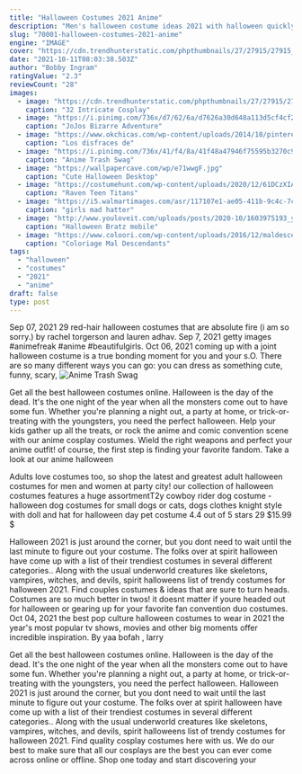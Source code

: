 ```yaml
---
title: "Halloween Costumes 2021 Anime"
description: "Men's halloween costume ideas 2021 with halloween quickly approaching, everyones on the hunt for the coolest costumes of 2021and were excited to show off all of our awesome mens costumes! from horror to gaming and everything in between, our wide selection of mens halloween costumes"
slug: "70001-halloween-costumes-2021-anime"
engine: "IMAGE"
cover: "https://cdn.trendhunterstatic.com/phpthumbnails/27/27915/27915_1_800.jpeg"
date: "2021-10-11T08:03:38.503Z"
author: "Bobby Ingram"
ratingValue: "2.3"
reviewCount: "28"
images:
  - image: "https://cdn.trendhunterstatic.com/phpthumbnails/27/27915/27915_1_800.jpeg"
    caption: "32 Intricate Cosplay"
  - image: "https://i.pinimg.com/736x/d7/62/6a/d7626a30d648a113d5cf4cf28d081a0c.jpg"
    caption: "JoJos Bizarre Adventure"
  - image: "https://www.okchicas.com/wp-content/uploads/2014/10/pinterest.com-7802894ed7c7c20c91e1ea430ccde01d.jpg"
    caption: "Los disfraces de"
  - image: "https://i.pinimg.com/736x/41/f4/8a/41f48a47946f75595b3270c95b258a1f--black-wardrobe-beauty-magazine.jpg"
    caption: "Anime Trash Swag"
  - image: "https://wallpapercave.com/wp/e71wwgF.jpg"
    caption: "Cute Halloween Desktop"
  - image: "https://costumehunt.com/wp-content/uploads/2020/12/61DCzXIAWuL._AC_UX679_.jpg"
    caption: "Raven Teen Titans"
  - image: "https://i5.walmartimages.com/asr/117107e1-ae05-411b-9c4c-7c93356354c1_1.4e44650fb7e2de20206cff11b0259d41.jpeg"
    caption: "girls mad hatter"
  - image: "http://www.youloveit.com/uploads/posts/2020-10/1603975193_youloveit_com_bratz_wallpapers_new02.jpg"
    caption: "Halloween Bratz mobile"
  - image: "https://www.coloori.com/wp-content/uploads/2016/12/maldescendants.png"
    caption: "Coloriage Mal Descendants"
tags:
  - "halloween"
  - "costumes"
  - "2021"
  - "anime"
draft: false
type: post
---
```


Sep 07, 2021 29 red-hair halloween costumes that are absolute fire (i am so sorry.) by rachel torgerson and lauren adhav. Sep 7, 2021 getty images  #animefreak #anime #beautifulgirls. Oct 06, 2021 coming up with a joint halloween costume is a true bonding moment for you and your s.O. There are so many different ways you can go: you can dress as something cute, funny, scary,
![Anime Trash Swag](https://i.pinimg.com/736x/41/f4/8a/41f48a47946f75595b3270c95b258a1f--black-wardrobe-beauty-magazine.jpg "Anime Trash Swag")

Get all the best halloween costumes online. Halloween is the day of the dead. It&#39;s the one night of the year when all the monsters come out to have some fun. Whether you&#39;re planning a night out, a party at home, or trick-or-treating with the youngsters, you need the perfect halloween. Help your kids gather up all the treats, or rock the anime and comic convention scene with our anime cosplay costumes. Wield the right weapons and perfect your anime outfit! of course, the first step is finding your favorite fandom. Take a look at our anime halloween
<!--inArticleAds-->

<!--galleryOne-->

Adults love costumes too, so shop the latest and greatest adult halloween costumes for men and women at party city! our collection of halloween costumes features a huge assortmentT2y cowboy rider dog costume - halloween dog costumes for small dogs or cats, dogs clothes knight style with doll and hat for halloween day pet costume 4.4 out of 5 stars 29 $15.99 $
<!--inArticleAds-->

<!--galleryTwo-->

Halloween 2021 is just around the corner, but you dont need to wait until the last minute to figure out your costume. The folks over at spirit halloween have come up with a list of their trendiest costumes in several different categories.. Along with the usual underworld creatures like skeletons, vampires, witches, and devils, spirit halloweens list of trendy costumes for halloween 2021. Find couples costumes & ideas that are sure to turn heads. Costumes are so much better in twos! it doesnt matter if youre headed out for halloween or gearing up for your favorite fan convention  duo costumes. Oct 04, 2021 the best pop culture halloween costumes to wear in 2021 the year's most popular tv shows, movies and other big moments offer incredible inspiration. By yaa bofah , larry
<!--galleryThree-->

Get all the best halloween costumes online. Halloween is the day of the dead. It's the one night of the year when all the monsters come out to have some fun. Whether you're planning a night out, a party at home, or trick-or-treating with the youngsters, you need the perfect halloween. Halloween 2021 is just around the corner, but you dont need to wait until the last minute to figure out your costume. The folks over at spirit halloween have come up with a list of their trendiest costumes in several different categories.. Along with the usual underworld creatures like skeletons, vampires, witches, and devils, spirit halloweens list of trendy costumes for halloween 2021. Find quality cosplay costumes here with us. We do our best to make sure that all our cosplays are the best you can ever come across online or offline. Shop one today and start discovering your